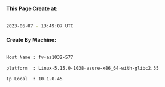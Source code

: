 
   
#### This Page Create at:

```bash

2023-06-07 - 13:49:07 UTC

```

#### Create By Machine:

```bash

Host Name : fv-az1032-577

platform  : Linux-5.15.0-1038-azure-x86_64-with-glibc2.35

Ip Local  : 10.1.0.45

```

